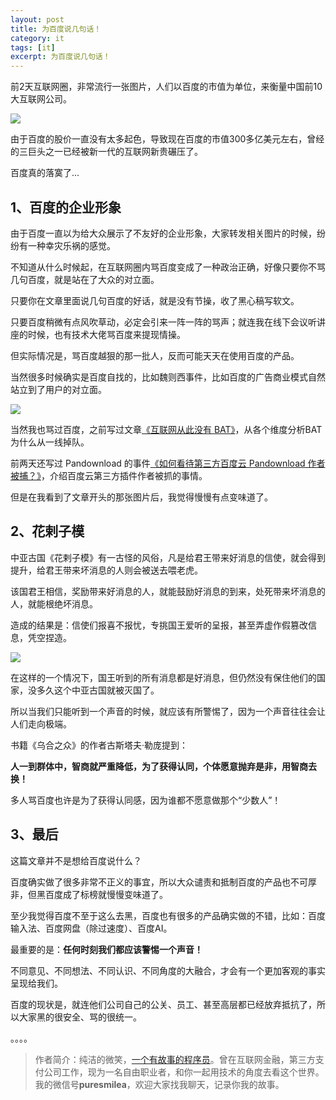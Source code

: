 ```yaml
---
layout: post
title: 为百度说几句话！
category: it
tags: [it]
excerpt: 为百度说几句话！
---
```



前2天互联网圈，非常流行一张图片，人们以百度的市值为单位，来衡量中国前10大互联网公司。

![](http://favorites.ren/assets/images/2020/it/baidu/baidu01.jpg) 

由于百度的股价一直没有太多起色，导致现在百度的市值300多亿美元左右，曾经的三巨头之一已经被新一代的互联网新贵碾压了。

百度真的落寞了...

## 1、百度的企业形象

由于百度一直以为给大众展示了不友好的企业形象，大家转发相关图片的时候，纷纷有一种幸灾乐祸的感觉。

不知道从什么时候起，在互联网圈内骂百度变成了一种政治正确，好像只要你不骂几句百度，就是站在了大众的对立面。

只要你在文章里面说几句百度的好话，就是没有节操，收了黑心稿写软文。

只要百度稍微有点风吹草动，必定会引来一阵一阵的骂声；就连我在线下会议听讲座的时候，也有技术大佬骂百度来提现情操。

但实际情况是，骂百度越狠的那一批人，反而可能天天在使用百度的产品。

当然很多时候确实是百度自找的，比如魏则西事件，比如百度的广告商业模式自然站立到了用户的对立面。

![](http://favorites.ren/assets/images/2020/it/baidu/baidu02.jpg) 

当然我也骂过百度，之前写过文章[《互联网从此没有 BAT》](https://mp.weixin.qq.com/s/KNgiz8bMdFMLY-LOYlMoAQ)，从各个维度分析BAT为什么从一线掉队。

前两天还写过 Pandownload 的事件[《如何看待第三方百度云 Pandownload 作者被捕？》](https://mp.weixin.qq.com/s/TikTCbXk_NpwBy7Bg6t2uw)，介绍百度云第三方插件作者被抓的事情。

但是在我看到了文章开头的那张图片后，我觉得慢慢有点变味道了。

## 2、花剌子模

中亚古国《花剌子模》有一古怪的风俗，凡是给君王带来好消息的信使，就会得到提升，给君王带来坏消息的人则会被送去喂老虎。

该国君王相信，奖励带来好消息的人，就能鼓励好消息的到来，处死带来坏消息的人，就能根绝坏消息。

造成的结果是：信使们报喜不报忧，专挑国王爱听的呈报，甚至弄虚作假篡改信息，凭空捏造。

![](http://favorites.ren/assets/images/2020/it/baidu/baidu03.jpg) 

在这样的一个情况下，国王听到的所有消息都是好消息，但仍然没有保住他们的国家，没多久这个中亚古国就被灭国了。

所以当我们只能听到一个声音的时候，就应该有所警惕了，因为一个声音往往会让人们走向极端。

书籍《乌合之众》的作者古斯塔夫·勒庞提到：

**人一到群体中，智商就严重降低，为了获得认同，个体愿意抛弃是非，用智商去换！**

多人骂百度也许是为了获得认同感，因为谁都不愿意做那个“少数人”！


## 3、最后

这篇文章并不是想给百度说什么？

百度确实做了很多非常不正义的事宜，所以大众谴责和抵制百度的产品也不可厚非，但黑百度成了标榜就慢慢变味道了。

至少我觉得百度不至于这么去黑，百度也有很多的产品确实做的不错，比如：百度输入法、百度网盘（除过速度）、百度AI。

最重要的是：**任何时刻我们都应该警惕一个声音！**

不同意见、不同想法、不同认识、不同角度的大融合，才会有一个更加客观的事实呈现给我们。

百度的现状是，就连他们公司自己的公关、员工、甚至高层都已经放弃抵抗了，所以大家黑的很安全、骂的很统一。

。。。。


>作者简介：纯洁的微笑，[一个有故事的程序员](http://www.intelyes.xyz/life/2020/03/25/fengkou-10year.html)。曾在互联网金融，第三方支付公司工作，现为一名自由职业者，和你一起用技术的角度去看这个世界。我的微信号**puresmilea**，欢迎大家找我聊天，记录你我的故事。

